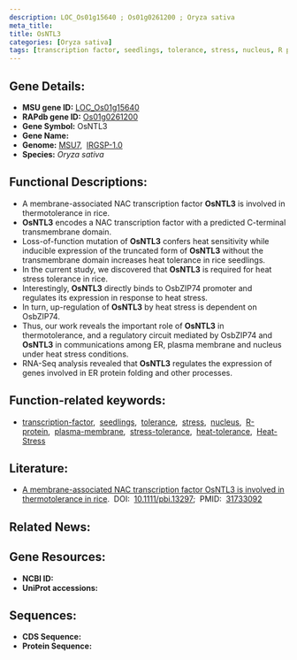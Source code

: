 ```yaml
---
description: LOC_Os01g15640 ; Os01g0261200 ; Oryza sativa
meta_title:
title: OsNTL3
categories: [Oryza sativa]
tags: [transcription factor, seedlings, tolerance, stress, nucleus, R protein, plasma membrane, stress tolerance, heat tolerance, Heat Stress]
---
```


## Gene Details:
- **MSU gene ID:** [LOC_Os01g15640](http://rice.uga.edu/cgi-bin/ORF_infopage.cgi?orf=LOC_Os01g15640)  
- **RAPdb gene ID:** [Os01g0261200](https://rapdb.dna.affrc.go.jp/locus/?name=Os01g0261200)  
- **Gene Symbol:** OsNTL3
- **Gene Name:**
- **Genome:**  [MSU7](http://rice.uga.edu/),&nbsp;&nbsp;[IRGSP-1.0](https://rapdb.dna.affrc.go.jp/download/irgsp1.html)
- **Species:** *Oryza sativa*

## Functional Descriptions:
   - A membrane-associated NAC transcription factor **OsNTL3** is involved in thermotolerance in rice.
   - **OsNTL3** encodes a NAC transcription factor with a predicted C-terminal transmembrane domain.
   - Loss-of-function mutation of **OsNTL3** confers heat sensitivity while inducible expression of the truncated form of **OsNTL3** without the transmembrane domain increases heat tolerance in rice seedlings.
   - In the current study, we discovered that **OsNTL3** is required for heat stress tolerance in rice.
   - Interestingly, **OsNTL3** directly binds to OsbZIP74 promoter and regulates its expression in response to heat stress.
   - In turn, up-regulation of **OsNTL3** by heat stress is dependent on OsbZIP74.
   - Thus, our work reveals the important role of **OsNTL3** in thermotolerance, and a regulatory circuit mediated by OsbZIP74 and **OsNTL3** in communications among ER, plasma membrane and nucleus under heat stress conditions.
   - RNA-Seq analysis revealed that **OsNTL3** regulates the expression of genes involved in ER protein folding and other processes.

## Function-related keywords:
   - [transcription-factor](/tags/transcription-factor/),&nbsp;&nbsp;[seedlings](/tags/seedlings/),&nbsp;&nbsp;[tolerance](/tags/tolerance/),&nbsp;&nbsp;[stress](/tags/stress/),&nbsp;&nbsp;[nucleus](/tags/nucleus/),&nbsp;&nbsp;[R-protein](/tags/R-protein/),&nbsp;&nbsp;[plasma-membrane](/tags/plasma-membrane/),&nbsp;&nbsp;[stress-tolerance](/tags/stress-tolerance/),&nbsp;&nbsp;[heat-tolerance](/tags/heat-tolerance/),&nbsp;&nbsp;[Heat-Stress](/tags/Heat-Stress/)

## Literature:
   - [A membrane-associated NAC transcription factor OsNTL3 is involved in thermotolerance in rice](https://www.doi.org/10.1111/pbi.13297).&nbsp;&nbsp;DOI:&nbsp;&nbsp;[10.1111/pbi.13297](https://www.doi.org/10.1111/pbi.13297);&nbsp;&nbsp;PMID:&nbsp;&nbsp;[31733092](https://pubmed.ncbi.nlm.nih.gov/31733092/)

## Related News:

## Gene Resources:
- **NCBI ID:**  []()
- **UniProt accessions:** [](https://www.uniprot.org/uniprotkb//entry)

## Sequences:
- **CDS Sequence:**
- **Protein Sequence:**
